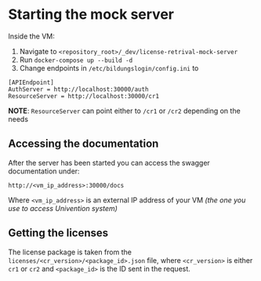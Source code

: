 # Starting the mock server

Inside the VM:

1. Navigate to `<repository_root>/_dev/license-retrival-mock-server`
2. Run `docker-compose up --build -d`
3. Change endpoints in `/etc/bildungslogin/config.ini` to
 
```
[APIEndpoint]
AuthServer = http://localhost:30000/auth
ResourceServer = http://localhost:30000/cr1
```

__NOTE__: `ResourceServer` can point either to `/cr1` or `/cr2` depending on the needs


## Accessing the documentation

After the server has been started you can access the swagger documentation under:

```
http://<vm_ip_address>:30000/docs
```

Where `<vm_ip_address>` is an external IP address of your VM 
_(the one you use to access Univention system)_


## Getting the licenses

The license package is taken from the 
`licenses/<cr_version>/<package_id>.json` file, where `<cr_version>` 
is either `cr1` or `cr2` and `<package_id>` is the ID sent in the request.
